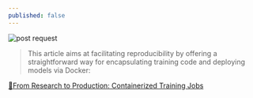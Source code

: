 ```yaml
---
published: false
---
```

![post request](https://miro.medium.com/max/1324/1*-Z86zSOREhJrvB5TWgwArQ.gif)

> This article aims at facilitating reproducibility by offering a straightforward way for encapsulating training code and deploying models via Docker:

[🐳From Research to Production: Containerized Training Jobs](https://medium.com/@ben0it8/research-to-production-containerized-training-jobs-e63d4efd56e1?source=friends_link&sk=11a813749e3f02115e0c77016a0293c6)
